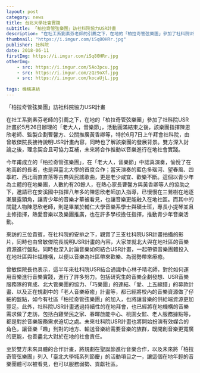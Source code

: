 ```yaml
---
layout: post
category: news
title: 台北大學社會實踐
subtitle: 「柏拉奇管弦樂團」訪社科院協力USR計畫
description: "在社工系劉素芬老師的引薦之下，在地的「柏拉奇管弦樂團」參加了社科院USR計畫於5月26日辦理的「老大人，音樂節」，活動圓滿結束之後..."
thumbnail: "https://i.imgur.com/iSq80HRr.jpg"
publisher: 社科院
date: 2018-06-11
firstImg: https://i.imgur.com/iSq80HRr.jpg
otherImg:
    - src: https://i.imgur.com/5Ao3pcu.jpg
    - src: https://i.imgur.com/zQz9oXf.jpg
    - src: https://i.imgur.com/kocaUjL.jpg
    
tags: 機構連結
---
```


「柏拉奇管弦樂團」訪社科院協力USR計畫

在社工系劉素芬老師的引薦之下，在地的「柏拉奇管弦樂團」參加了社科院USR計畫於5月26日辦理的「老大人，音樂節」，活動圓滿結束之後，該樂團指揮陳恩欣老師、監製企劃曹馨方、公關推廣黃香卿等，特於6月7日上午拜會社科院，由曾敏傑院長接待說明USR計畫內容，同時也了解該樂團的發展背景。雙方深入討論之後，理念契合且可協力互補，未來將合作推動以音樂進行在地社會實踐。

今年甫成立的「柏拉奇管弦樂團」，在「老大人，音樂節」中認真演奏，愉悅了在地高齡的長者，也是與臺北大學的首度合作；當天演奏的藍色多瑙河、望春風、四季紅、西北雨直直落等古典與民謠歌曲，更是老少咸宜、歡樂不斷。這個以青少年為主體的在地樂團，人數約有20餘人，在熱心家長曹馨方與黃香卿等人的協助之下，邀請已在安溪國中指揮八年多的陳恩欣老師加入指導，已慢慢在三鶯樹在地逐漸展露頭角，讓青少年的音樂才華被看見，也讓音樂更能融入在地社區。而其中的關鍵人物陳恩欣老師，則是畢業於輔仁大學音樂系學士與碩士班，專長小提琴並且主修指揮，熱愛音樂以及樂團推廣，也在許多學校擔任指揮，推動青少年音樂活動。

來訪的三位貴賓，在社科院的安排之下，觀賞了三支社科院USR計畫拍攝的影片，同時也由曾敏傑院長說明USR計畫的內容，大家並就北大與在地社區的音樂資源進行盤點，同時也深入討論音樂如何結合USR計畫，一起帶領音樂團體投入在地社區與社福機構，以便以音樂為社區帶來歡樂、為弱勢帶來療癒。

曾敏傑院長也表示，這半年來社科院USR結合通識中心林子晴老師，對於如何運用音樂進行音樂實踐，進行了許多努力。包括研究生的音樂企劃發想、USR音樂服務隊的育成、北大管樂團的協力、「巧樂團」的連結、「愛、上五線譜」的募款計畫、以及正在規劃中的「老人音樂療癒」計畫等，都已經將校內的音樂資源做了仔細的盤點，如今有社區「柏拉奇管弦樂團」的加入，也將讓音樂的供給端資源更加豐足。此外，社科院USR計畫透過持續性的在地拜會，也已經將在地機構的音樂需求做了走訪，包括白雞榮民之家、春暉啟能中心、桃園女監、老人服務據點等，都是對於音樂服務需求迫切之處。未來社科院USR計畫也將開始扮演有效媒合的角色，讓音樂「趣」到對的地方、輸送音樂給需要音樂的族群，既開創音樂更寬廣的更能，也善盡北大對於在地的社會責任。

至於雙方未來具體的合作計畫，將規劃在聖誕節進行音樂合作，以及未來將「柏拉奇管弦樂團」列入「臺北大學城系列節慶」的活動項目之一，讓這個在地年輕的音樂團體可以被看見，也可以服務弱勢、貢獻社區。